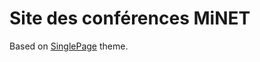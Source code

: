 Site des conférences MiNET
======================

Based on [SinglePage](https://github.com/t413/SinglePaged) theme.
